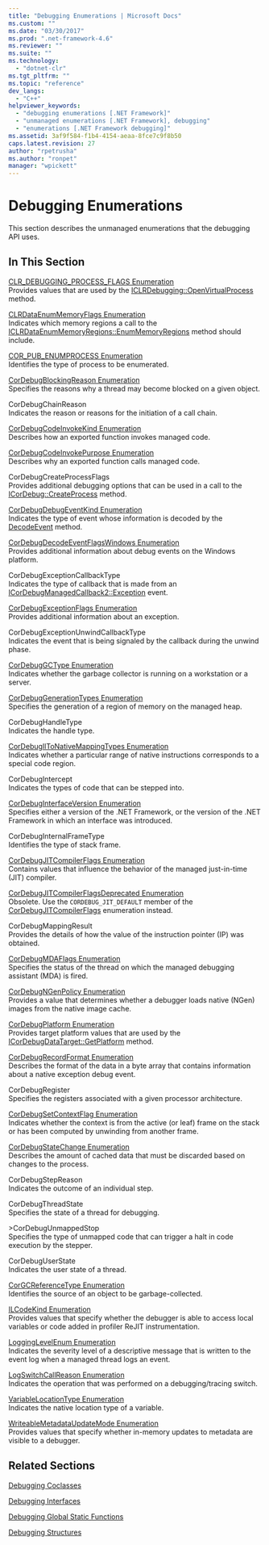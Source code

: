 ```yaml
---
title: "Debugging Enumerations | Microsoft Docs"
ms.custom: ""
ms.date: "03/30/2017"
ms.prod: ".net-framework-4.6"
ms.reviewer: ""
ms.suite: ""
ms.technology: 
  - "dotnet-clr"
ms.tgt_pltfrm: ""
ms.topic: "reference"
dev_langs: 
  - "C++"
helpviewer_keywords: 
  - "debugging enumerations [.NET Framework]"
  - "unmanaged enumerations [.NET Framework], debugging"
  - "enumerations [.NET Framework debugging]"
ms.assetid: 3af9f584-f1b4-4154-aeaa-8fce7c9f8b50
caps.latest.revision: 27
author: "rpetrusha"
ms.author: "ronpet"
manager: "wpickett"
---
```

# Debugging Enumerations
This section describes the unmanaged enumerations that the debugging API uses.  
  
## In This Section  
 [CLR_DEBUGGING_PROCESS_FLAGS Enumeration](../../../../docs/framework/unmanaged-api/debugging/icordebugreferencevalue-interface1.md)  
 Provides values that are used by the [ICLRDebugging::OpenVirtualProcess](../../../../docs/framework/unmanaged-api/debugging/iclrdebugging-openvirtualprocess-method.md) method.  
  
 [CLRDataEnumMemoryFlags Enumeration](../../../../docs/framework/unmanaged-api/debugging/clrdataenummemoryflags-enumeration.md)  
 Indicates which memory regions a call to the [ICLRDataEnumMemoryRegions::EnumMemoryRegions](../../../../docs/framework/unmanaged-api/debugging/iclrdataenummemoryregions-enummemoryregions-method.md) method should include.  
  
 [COR_PUB_ENUMPROCESS Enumeration](../../../../docs/framework/unmanaged-api/debugging/cor-pub-enumprocess-enumeration.md)  
 Identifies the type of process to be enumerated.  
  
 [CorDebugBlockingReason Enumeration](../../../../docs/framework/unmanaged-api/debugging/cordebugblockingreason-enumeration.md)  
 Specifies the reasons why a thread may become blocked on a given object.  
  
 CorDebugChainReason  
 Indicates the reason or reasons for the initiation of a call chain.  
  
 [CorDebugCodeInvokeKind Enumeration](../../../../docs/framework/unmanaged-api/debugging/cordebugcodeinvokekind-enumeration.md)  
 Describes how an exported function invokes managed code.  
  
 [CorDebugCodeInvokePurpose Enumeration](../../../../docs/framework/unmanaged-api/debugging/cordebugcodeinvokepurpose-enumeration.md)  
 Describes why an exported function calls managed code.  
  
 CorDebugCreateProcessFlags  
 Provides additional debugging options that can be used in a call to the [ICorDebug::CreateProcess](../../../../docs/framework/unmanaged-api/debugging/icordebug-createprocess-method.md) method.  
  
 [CorDebugDebugEventKind Enumeration](../../../../docs/framework/unmanaged-api/debugging/cordebugdebugeventkind-enumeration.md)  
 Indicates the type of event whose information is decoded by the [DecodeEvent](../../../../docs/framework/unmanaged-api/debugging/icordebugprocess6-decodeevent-method.md) method.  
  
 [CorDebugDecodeEventFlagsWindows Enumeration](../../../../docs/framework/unmanaged-api/debugging/cordebugdecodeeventflagswindows-enumeration.md)  
 Provides additional information about debug events on the Windows platform.  
  
 CorDebugExceptionCallbackType  
 Indicates the type of callback that is made from an [ICorDebugManagedCallback2::Exception](../../../../docs/framework/unmanaged-api/debugging/icordebugmodule2-interface1.md) event.  
  
 [CorDebugExceptionFlags Enumeration](../../../../docs/framework/unmanaged-api/debugging/cordebugexceptionflags-enumeration.md)  
 Provides additional information about an exception.  
  
 CorDebugExceptionUnwindCallbackType  
 Indicates the event that is being signaled by the callback during the unwind phase.  
  
 [CorDebugGCType Enumeration](../../../../docs/framework/unmanaged-api/debugging/icordebugcode-interface1.md)  
 Indicates whether the garbage collector is running on a workstation or a server.  
  
 [CorDebugGenerationTypes Enumeration](../../../../docs/framework/unmanaged-api/debugging/cordebuggenerationtypes-enumeration.md)  
 Specifies the generation of a region of memory on the managed heap.  
  
 CorDebugHandleType  
 Indicates the handle type.  
  
 [CorDebugIlToNativeMappingTypes Enumeration](../../../../docs/framework/unmanaged-api/debugging/cordebugiltonativemappingtypes-enumeration.md)  
 Indicates whether a particular range of native instructions corresponds to a special code region.  
  
 CorDebugIntercept  
 Indicates the types of code that can be stepped into.  
  
 [CorDebugInterfaceVersion Enumeration](../../../../docs/framework/unmanaged-api/debugging/icordebugclass2-interface1.md)  
 Specifies either a version of the .NET Framework, or the version of the .NET Framework in which an interface was introduced.  
  
 CorDebugInternalFrameType  
 Identifies the type of stack frame.  
  
 [CorDebugJITCompilerFlags Enumeration](../../../../docs/framework/unmanaged-api/debugging/cordebugjitcompilerflags-enumeration.md)  
 Contains values that influence the behavior of the managed just-in-time (JIT) compiler.  
  
 [CorDebugJITCompilerFlagsDeprecated Enumeration](../../../../docs/framework/unmanaged-api/debugging/cordebugjitcompilerflagsdeprecated-enumeration.md)  
 Obsolete. Use the `CORDEBUG_JIT_DEFAULT` member of the [CorDebugJITCompilerFlags](../../../../docs/framework/unmanaged-api/debugging/cordebugjitcompilerflags-enumeration.md) enumeration instead.  
  
 CorDebugMappingResult  
 Provides the details of how the value of the instruction pointer (IP) was obtained.  
  
 [CorDebugMDAFlags Enumeration](../../../../docs/framework/unmanaged-api/debugging/icordebugeval-interface1.md)  
 Specifies the status of the thread on which the managed debugging assistant (MDA) is fired.  
  
 [CorDebugNGenPolicy Enumeration](../../../../docs/framework/unmanaged-api/debugging/cordebugngenpolicy-enumeration.md)  
 Provides a value that determines whether a debugger loads native (NGen) images from the native image cache.  
  
 [CorDebugPlatform Enumeration](../../../../docs/framework/unmanaged-api/debugging/cordebugplatform-enumeration.md)  
 Provides target platform values that are used by the [ICorDebugDataTarget::GetPlatform](../../../../docs/framework/unmanaged-api/debugging/icordebugdatatarget-getplatform-method.md) method.  
  
 [CorDebugRecordFormat Enumeration](../../../../docs/framework/unmanaged-api/debugging/cordebugrecordformat-enumeration.md)  
 Describes the format of the data in a byte array that contains information about a native exception debug event.  
  
 CorDebugRegister  
 Specifies the registers associated with a given processor architecture.  
  
 [CorDebugSetContextFlag Enumeration](../../../../docs/framework/unmanaged-api/debugging/cordebugsetcontextflag-enumeration.md)  
 Indicates whether the context is from the active (or leaf) frame on the stack or has been computed by unwinding from another frame.  
  
 [CorDebugStateChange Enumeration](../../../../docs/framework/unmanaged-api/debugging/cordebugstatechange-enumeration.md)  
 Describes the amount of cached data that must be discarded based on changes to the process.  
  
 CorDebugStepReason  
 Indicates the outcome of an individual step.  
  
 CorDebugThreadState  
 Specifies the state of a thread for debugging.  
  
 \>CorDebugUnmappedStop  
 Specifies the type of unmapped code that can trigger a halt in code execution by the stepper.  
  
 CorDebugUserState  
 Indicates the user state of a thread.  
  
 [CorGCReferenceType Enumeration](../../../../docs/framework/unmanaged-api/debugging/corgcreferencetype-enumeration.md)  
 Identifies the source of an object to be garbage-collected.  
  
 [ILCodeKind Enumeration](../../../../docs/framework/unmanaged-api/debugging/ilcodekind-enumeration.md)  
 Provides values that specify whether the debugger is able to access local variables or code added in profiler ReJIT instrumentation.  
  
 [LoggingLevelEnum Enumeration](../../../../docs/framework/unmanaged-api/debugging/logginglevelenum-enumeration.md)  
 Indicates the severity level of a descriptive message that is written to the event log when a managed thread logs an event.  
  
 [LogSwitchCallReason Enumeration](../../../../docs/framework/unmanaged-api/debugging/logswitchcallreason-enumeration.md)  
 Indicates the operation that was performed on a debugging/tracing switch.  
  
 [VariableLocationType Enumeration](../../../../docs/framework/unmanaged-api/debugging/icordebugappdomain2-interface1.md)  
 Indicates the native location type of a variable.  
  
 [WriteableMetadataUpdateMode Enumeration](../../../../docs/framework/unmanaged-api/debugging/writeablemetadataupdatemode-enumeration.md)  
 Provides values that specify whether in-memory updates to metadata are visible to a debugger.  
  
## Related Sections  
 [Debugging Coclasses](../../../../docs/framework/unmanaged-api/debugging/debugging-coclasses.md)  
  
 [Debugging Interfaces](../../../../docs/framework/unmanaged-api/debugging/debugging-interfaces.md)  
  
 [Debugging Global Static Functions](../../../../docs/framework/unmanaged-api/debugging/debugging-global-static-functions.md)  
  
 [Debugging Structures](../../../../docs/framework/unmanaged-api/debugging/debugging-structures.md)
